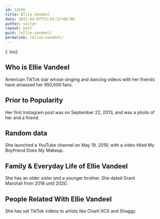 ```yaml
---
id: 13245
title: Ellie Vandeel
date: 2021-04-07T13:01:57+00:00
author: victor
layout: post
guid: /ellie-vandeel/
permalink: /ellie-vandeel/
---
```



{: toc}


## Who is Ellie Vandeel



American TikTok star whose singing and dancing videos with her friends have amassed her 950,000 fans. 

                
                
                
## Prior to Popularity



Her first Instagram post was on September 22, 2013, and was a photo of her and a friend. 

                
                
                
## Random data



She launched a YouTube channel on May 19, 2019, with a video titled My Boyfriend Does My Makeup. 

                
                
                
## Family & Everyday Life of Ellie Vandeel



She has an older sister and a younger brother. She dated Grant Marshall from 2018 until 2020.

                
                
                
## People Related With Ellie Vandeel



She has set TikTok videos to artists like Charli XCX and Shaggy.  

                
              
            
          
          
          